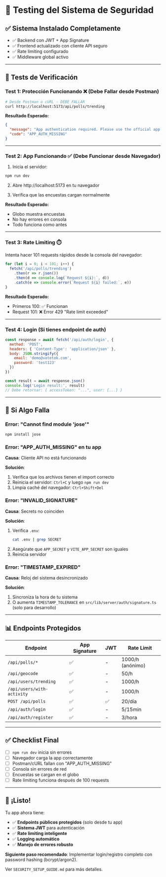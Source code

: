 # 🧪 Testing del Sistema de Seguridad

## ✅ Sistema Instalado Completamente

- ✅ Backend con JWT + App Signature
- ✅ Frontend actualizado con cliente API seguro
- ✅ Rate limiting configurado
- ✅ Middleware global activo

---

## 🧪 Tests de Verificación

### Test 1: Protección Funcionando ❌ (Debe Fallar desde Postman)

```bash
# Desde Postman o cURL - DEBE FALLAR
curl http://localhost:5173/api/polls/trending
```

**Resultado Esperado:**
```json
{
  "message": "App authentication required. Please use the official app.",
  "code": "APP_AUTH_MISSING"
}
```

---

### Test 2: App Funcionando ✅ (Debe Funcionar desde Navegador)

1. Inicia el servidor:
```bash
npm run dev
```

2. Abre http://localhost:5173 en tu navegador

3. Verifica que las encuestas cargan normalmente

**Resultado Esperado:**
- Globo muestra encuestas
- No hay errores en consola
- Todo funciona como antes

---

### Test 3: Rate Limiting ⏱️

Intenta hacer 101 requests rápidos desde la consola del navegador:

```javascript
for (let i = 0; i < 101; i++) {
  fetch('/api/polls/trending')
    .then(r => r.json())
    .then(d => console.log(`Request ${i}:`, d))
    .catch(e => console.error(`Request ${i} failed:`, e))
}
```

**Resultado Esperado:**
- Primeros 100: ✅ Funcionan
- Request 101: ❌ Error 429 "Rate limit exceeded"

---

### Test 4: Login (Si tienes endpoint de auth)

```javascript
const response = await fetch('/api/auth/login', {
  method: 'POST',
  headers: { 'Content-Type': 'application/json' },
  body: JSON.stringify({
    email: 'demo@votetok.com',
    password: 'test123'
  })
})

const result = await response.json()
console.log('Login result:', result)
// Debe retornar: { accessToken: "...", user: {...} }
```

---

## 🐛 Si Algo Falla

### Error: "Cannot find module 'jose'"
```bash
npm install jose
```

### Error: "APP_AUTH_MISSING" en tu app
**Causa**: Cliente API no está funcionando

**Solución**:
1. Verifica que los archivos tienen el import correcto
2. Reinicia el servidor: `Ctrl+C` y luego `npm run dev`
3. Limpia caché del navegador: `Ctrl+Shift+Del`

### Error: "INVALID_SIGNATURE"
**Causa**: Secrets no coinciden

**Solución**:
1. Verifica `.env`:
   ```bash
   cat .env | grep SECRET
   ```
2. Asegúrate que `APP_SECRET` y `VITE_APP_SECRET` son iguales
3. Reinicia servidor

### Error: "TIMESTAMP_EXPIRED"
**Causa**: Reloj del sistema desincronizado

**Solución**:
1. Sincroniza la hora de tu sistema
2. O aumenta `TIMESTAMP_TOLERANCE` en `src/lib/server/auth/signature.ts` (solo para desarrollo)

---

## 📊 Endpoints Protegidos

| Endpoint | App Signature | JWT | Rate Limit |
|----------|---------------|-----|------------|
| `/api/polls/*` | ✅ | - | 1000/h (anónimo) |
| `/api/geocode` | ✅ | - | 50/h |
| `/api/users/trending` | ✅ | - | 1000/h |
| `/api/users/with-activity` | ✅ | - | 1000/h |
| `POST /api/polls` | ✅ | ✅ | 20/día |
| `/api/auth/login` | ✅ | - | 5/15min |
| `/api/auth/register` | ✅ | - | 3/hora |

---

## ✅ Checklist Final

- [ ] `npm run dev` inicia sin errores
- [ ] Navegador carga la app correctamente
- [ ] Postman/cURL fallan con "APP_AUTH_MISSING"
- [ ] Consola sin errores de red
- [ ] Encuestas se cargan en el globo
- [ ] Rate limiting funciona después de 100 requests

---

## 🎉 ¡Listo!

Tu app ahora tiene:
- ✅ **Endpoints públicos protegidos** (solo desde tu app)
- ✅ **Sistema JWT** para autenticación
- ✅ **Rate limiting inteligente**
- ✅ **Logging automático**
- ✅ **Manejo de errores robusto**

**Siguiente paso recomendado**: Implementar login/registro completo con password hashing (bcrypt/argon2).

Ver `SECURITY_SETUP_GUIDE.md` para más detalles.
